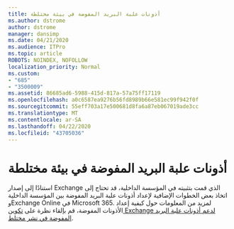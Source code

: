 ```yaml
---
title: أذونات علبة البريد المفوضة في بيئة مختلطة
ms.author: dstrome
author: dstrome
manager: dansimp
ms.date: 04/21/2020
ms.audience: ITPro
ms.topic: article
ROBOTS: NOINDEX, NOFOLLOW
localization_priority: Normal
ms.custom:
- "685"
- "3500009"
ms.assetid: 86685ad6-5988-415d-817a-57a75ff17119
ms.openlocfilehash: a0c6587ea9276b56fd8989b66e581ec99f942f0f
ms.sourcegitcommit: 55eff703a17e500681d8fa6a87eb067019ade3cc
ms.translationtype: MT
ms.contentlocale: ar-SA
ms.lasthandoff: 04/22/2020
ms.locfileid: "43705036"
---
```

# <a name="delegated-mailbox-permissions-in-a-hybrid-environment"></a>أذونات علبة البريد المفوضة في بيئة مختلطة

استنادًا إلى إصدار Exchange الذي قمت بتثبيته في المؤسسة الداخلية، قد تحتاج إلى اتخاذ بعض الخطوات الإضافية لإعداد أذونات علبة البريد المفوضة بين المؤسسة الداخلية وExchange Online في Microsoft 365. لمزيد من المعلومات حول كيفية إعداد الأذونات المفوضة، قم بإلقاء نظرة على [تكوين Exchange لدعم أذونات علبة البريد المفوضة في نشر مختلط](https://technet.microsoft.com/library/mt784505%28v=exchg.150%29.aspx).
  